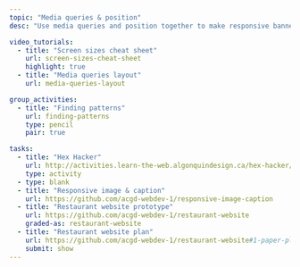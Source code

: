 ```yaml
---
topic: "Media queries & position"
desc: "Use media queries and position together to make responsive banners & layouts."

video_tutorials:
  - title: "Screen sizes cheat sheet"
    url: screen-sizes-cheat-sheet
    highlight: true
  - title: "Media queries layout"
    url: media-queries-layout

group_activities:
  - title: "Finding patterns"
    url: finding-patterns
    type: pencil
    pair: true

tasks:
  - title: "Hex Hacker"
    url: http://activities.learn-the-web.algonquindesign.ca/hex-hacker/
    type: activity
  - type: blank
  - title: "Responsive image & caption"
    url: https://github.com/acgd-webdev-1/responsive-image-caption
  - title: "Restaurant website prototype"
    url: https://github.com/acgd-webdev-1/restaurant-website
    graded-as: restaurant-website
  - title: "Restaurant website plan"
    url: https://github.com/acgd-webdev-1/restaurant-website#1-paper-plan
    submit: show
---
```

